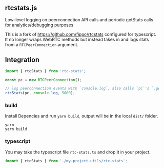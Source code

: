 ## rtcstats.js
Low-level logging on peerconnection API calls and periodic getStats calls for analytics/debugging purposes

This is a fork of https://github.com/fippo/rtcstats configured for typescript.  It no longer wraps WebRTC methods but instead takes in and logs stats from a `RTCPeerConnection` argument.

## Integration

```ts
import { rtcStats } from 'rtc-stats';

const pc = new RTCPeerConnection();

// log peerconnection events with `console.log`, also calls `pc`'s `.getStats()` every 5 seconds.
rtcStats(pc, console.log, 5000);
```

### build
Install Depencies and run `yarn build`, output will be in the local `dist/` folder.
```
yarn
yarn build
```

### typescript
You may take the typescript file `rtc-stats.ts` and drop it in your project.

```ts
import { rtcStats } from './my-project-utils/rtc-stats';
```
